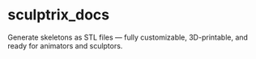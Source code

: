 # sculptrix_docs
Generate skeletons as STL files — fully customizable, 3D-printable, and ready for animators and sculptors.

